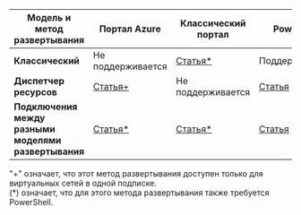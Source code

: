 | **Модель и метод развертывания** | **Портал Azure** | **Классический портал** | **PowerShell** |
| --- | --- | --- | --- |
| **Классический** |Не поддерживается |[Статья*](../articles/vpn-gateway/virtual-networks-configure-vnet-to-vnet-connection.md) |Поддерживаются |
| **Диспетчер ресурсов** |[Статья+](../articles/vpn-gateway/vpn-gateway-howto-vnet-vnet-resource-manager-portal.md) |Не поддерживается |[Статья](../articles/vpn-gateway/vpn-gateway-vnet-vnet-rm-ps.md) |
| **Подключения между разными моделями развертывания** |[Статья*](../articles/vpn-gateway/vpn-gateway-connect-different-deployment-models-portal.md) |[Статья*](../articles/vpn-gateway/vpn-gateway-connect-different-deployment-models-portal.md) |[Статья](../articles/vpn-gateway/vpn-gateway-connect-different-deployment-models-powershell.md) |

"+" означает, что этот метод развертывания доступен только для виртуальных сетей в одной подписке.<br>
(*) означает, что для этого метода развертывания также требуется PowerShell.



<!--HONumber=Jan17_HO1-->


